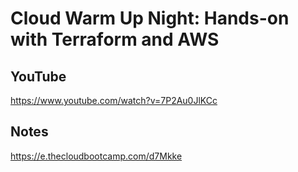 # Cloud Warm Up Night: Hands-on with Terraform and AWS

## YouTube

https://www.youtube.com/watch?v=7P2Au0JlKCc

## Notes

https://e.thecloudbootcamp.com/d7Mkke
